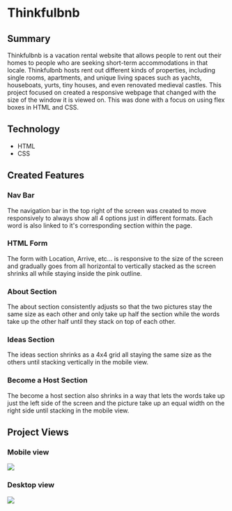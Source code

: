# Thinkfulbnb

## Summary

Thinkfulbnb is a vacation rental website that allows people to rent out their homes to people who are seeking short-term accommodations in that locale. Thinkfulbnb hosts rent out different kinds of properties, including single rooms, apartments, and unique living spaces such as yachts, houseboats, yurts, tiny houses, and even renovated medieval castles. This project focused on created a responsive webpage that changed with the size of the window it is viewed on. This was done with a focus on using flex boxes in HTML and CSS.

## Technology

- HTML
- CSS

## Created Features

### Nav Bar

The navigation bar in the top right of the screen was created to move responsively to always show all 4 options just in different formats. Each word is also linked to it's corresponding section within the page.

### HTML Form

The form with Location, Arrive, etc... is responsive to the size of the screen and gradually goes from all horizontal to vertically stacked as the screen shrinks all while staying inside the pink outline.

### About Section

The about section consistently adjusts so that the two pictures stay the same size as each other and only take up half the section while the words take up the other half until they stack on top of each other.

### Ideas Section

The ideas section shrinks as a 4x4 grid all staying the same size as the others until stacking vertically in the mobile view.

###  Become a Host Section

The become a host section also shrinks in a way that lets the words take up just the left side of the screen and the picture take up an equal width on the right side until stacking in the mobile view.

## Project Views

### Mobile view

![](images/Thinkfulbnb-mobile.png)

### Desktop view

![](images/Thinkfulbnb-desktop.png)
